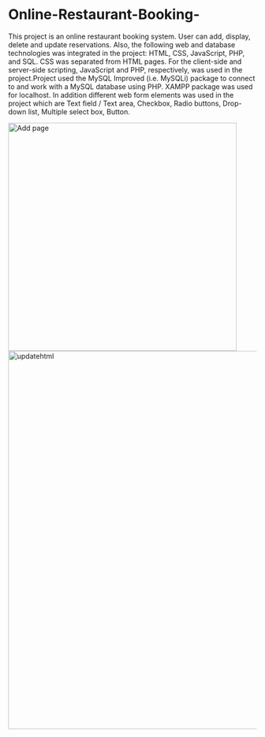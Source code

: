 # Online-Restaurant-Booking-
This project is an online restaurant booking system. User can add, display, delete and update reservations. 
Also, the following web and database technologies was integrated in the project: HTML, CSS, JavaScript, PHP, and SQL. CSS was separated from HTML pages. For the client-side and server-side scripting, JavaScript and PHP, respectively, was used in the project.Project used the MySQL Improved (i.e. MySQLi) package to connect to and work with a MySQL database using PHP. XAMPP package was used for localhost. In addition different web form elements was used in the project which are Text field / Text area, Checkbox, Radio buttons, Drop-down list, Multiple select box, Button. 


<img width="463" alt="Add page" src="https://user-images.githubusercontent.com/49618009/110632046-38b0ab80-81b8-11eb-9113-e3654c571523.png">


<img width="768" alt="updatehtml" src="https://user-images.githubusercontent.com/49618009/110632269-78779300-81b8-11eb-8858-405fbc799504.png">



